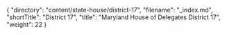 {
  "directory": "content/state-house/district-17",
  "filename": "_index.md",
  "shortTitle": "District 17",
  "title": "Maryland House of Delegates District 17",
  "weight": 22
}
